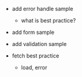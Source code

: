 - add error handle sample

  - what is best practice?

- add form sample
- add validation sample

- fetch best practice
  - load, error
